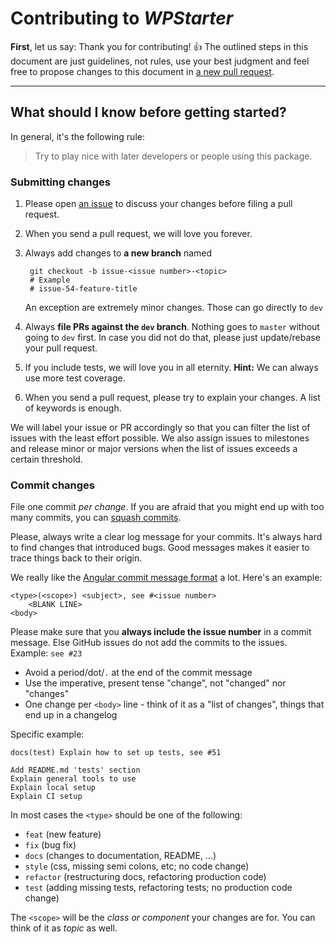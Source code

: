 # Contributing to _WPStarter_
**First**, let us say: Thank you for contributing! :+1:
The outlined steps in this document are just guidelines, not rules, 
use your best judgment and feel free to propose changes to this document 
in [a new pull request][github-pr-link].

---

## What should I know before getting started?
In general, it's the following rule:

> Try to play nice with later developers or people using this package.

### Submitting changes
1. Please open [an issue][github-issues-link] 
   to discuss your changes before filing a pull request.
2. When you send a pull request, we will love you forever.
3. Always add changes to **a new branch** named 

        git checkout -b issue-<issue number>-<topic>
        # Example
        # issue-54-feature-title

    An exception are extremely minor changes. Those can go directly to `dev`  

4. Always **file PRs against the `dev` branch**. Nothing goes to `master` without 
   going to `dev` first. In case you did not do that, please just update/rebase 
   your pull request.
5. If you include tests, we will love you in all eternity. 
   **Hint:** We can always use more test coverage.
6. When you send a pull request, please try to explain your changes. A list of 
   keywords is enough.

We will label your issue or PR accordingly so that you can filter the list of 
issues with the least effort possible. We also assign issues to milestones and 
release minor or major versions when the list of issues exceeds a certain 
threshold.

### Commit changes
File one commit _per change_. If you are afraid that you might end up with too 
many commits, you can [squash commits][so-git-squash].

Please, always write a clear log message for your commits. It's always hard 
to find changes that introduced bugs. Good messages makes it easier to trace 
things back to their origin.

We really like the 
[Angular commit message format][angular-contrib-docs-link] 
a lot. Here's an example:

```
<type>(<scope>) <subject>, see #<issue number>
    <BLANK LINE>
<body>
```

Please make sure that you **always include the issue number** in a commit message. 
Else GitHub issues do not add the commits to the issues. Example: `see #23`

 * Avoid a period/dot/`.` at the end of the commit message
 * Use the imperative, present tense "change", not "changed" nor "changes"
 * One change per `<body>` line - think of it as a "list of changes", things
  that end up in a changelog
 

Specific example:

```
docs(test) Explain how to set up tests, see #51

Add README.md 'tests' section
Explain general tools to use
Explain local setup
Explain CI setup
```

In most cases the `<type>` should be one of the following:

 * `feat` (new feature)
 * `fix` (bug fix)
 * `docs` (changes to documentation, README, …)
 * `style` (css, missing semi colons, etc; no code change)
 * `refactor` (restructuring docs, refactoring production code)
 * `test` (adding missing tests, refactoring tests; no production code change)

The `<scope>` will be the _class or component_ your changes are for. 
You can think of it as _topic_ as well.

[github-pr-link]: https://github.com/wecodemore/wpstarter/compare
[github-issues-link]: https://github.com/wecodemore/wpstarter/issues/new
[so-git-squash]: http://stackoverflow.com/a/5201642/376483
[angular-contrib-docs-link]: https://github.com/angular/angular.js/blob/5d695e5566212d93da0fc1281d5d39ffee0039a3/CONTRIBUTING.md#commit-message-format